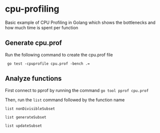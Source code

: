 # cpu-profiling
Basic example of CPU Profiling in Golang which shows the bottlenecks and how much time is 
spent per function

## Generate cpu.prof
Run the following command to create the cpu.prof file

`` go test -cpuprofile cpu.prof -bench .=``

## Analyze functions
First connect to pprof by running the command ``go tool pprof cpu.prof``

Then, run the ``list`` command followed by the function name

``list nonDivisibleSubset``

``list generateSubset``

``list updateSubset``
